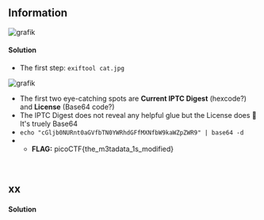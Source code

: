 ## Information

![grafik](https://user-images.githubusercontent.com/84674087/141322776-9f8edb55-e114-4753-9457-b7786c86007a.png)

#### Solution
- The first step: `exiftool cat.jpg`

![grafik](https://user-images.githubusercontent.com/84674087/141324712-9f5d9685-219b-4808-9ff4-151dd91e25d4.png)

- The first two eye-catching spots are **Current IPTC Digest** (hexcode?) and **License** (Base64 code?)
- The IPTC Digest does not reveal any helpful glue but the License does 🙂 It's truely Base64
- `echo "cGljb0NURnt0aGVfbTN0YWRhdGFfMXNfbW9kaWZpZWR9" | base64 -d`
- - **FLAG:** picoCTF{the_m3tadata_1s_modified}

<br />

## xx

#### Solution

<br />

